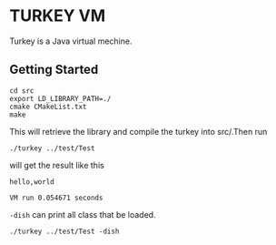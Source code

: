 TURKEY VM
=================

Turkey is a Java virtual mechine. 


## Getting Started

	cd src
	export LD_LIBRARY_PATH=./
	cmake CMakeList.txt
	make

This will retrieve the library and compile the turkey into src/.Then run
	
	./turkey ../test/Test

will get the result like this

	hello,world

	VM run 0.054671 seconds

`-dish` can print all class that be loaded.
	
	./turkey ../test/Test -dish 


